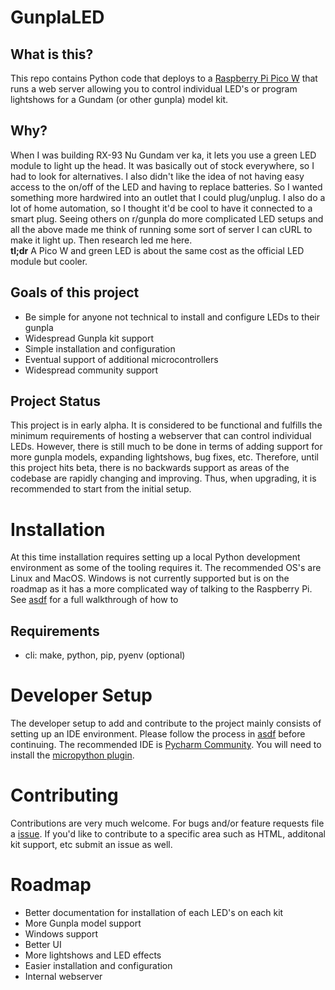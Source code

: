 # GunplaLED

## What is this?
This repo contains Python code that deploys to a [Raspberry Pi Pico W](https://www.raspberrypi.com/documentation/microcontrollers/raspberry-pi-pico.html#raspberry-pi-pico-w-and-pico-wh) that runs a web server allowing you to control individual LED's or program lightshows for a Gundam (or other gunpla) model kit.

## Why?
When I was building RX-93 Nu Gundam ver ka, it lets you use a green LED module to light up the head.  It was basically out of stock everywhere, so I had to look for alternatives.  I also didn't like the idea of not having easy access to the on/off of the LED and having to replace batteries.  So I wanted something more hardwired into an outlet that I could plug/unplug.  I also do a lot of home automation, so I thought it'd be cool to have it connected to a smart plug.  Seeing others on r/gunpla do more complicated LED setups and all the above made me think of running some sort of server I can cURL to make it light up.  Then research led me here.  
**tl;dr** A Pico W and green LED is about the same cost as the official LED module but cooler.

## Goals of this project
* Be simple for anyone not technical to install and configure LEDs to their gunpla
* Widespread Gunpla kit support
* Simple installation and configuration
* Eventual support of additional microcontrollers
* Widespread community support

## Project Status
This project is in early alpha.  It is considered to be functional and fulfills the minimum requirements of hosting a webserver that can control individual LEDs.  However, there is still much to be done in terms of adding support for more gunpla models, expanding lightshows, bug fixes, etc.  Therefore, until this project hits beta, there is no backwards support as areas of the codebase are rapidly changing and improving.  Thus, when upgrading, it is recommended to start from the initial setup.

# Installation
At this time installation requires setting up a local Python development environment as some of the tooling requires it.  The recommended OS's are Linux and MacOS.  Windows is not currently supported but is on the roadmap as it has a more complicated way of talking to the Raspberry Pi.
See [asdf](docs/installation.md) for a full walkthrough of how to 
## Requirements
* cli: make, python, pip, pyenv (optional)

# Developer Setup
The developer setup to add and contribute to the project mainly consists of setting up an IDE environment.  Please follow the process in [asdf](docs/installation.md) before continuing.
The recommended IDE is [Pycharm Community](https://www.jetbrains.com/pycharm). You will need to install the [micropython plugin](https://plugins.jetbrains.com/plugin/9777-micropython).


# Contributing
Contributions are very much welcome.  For bugs and/or feature requests file a [issue]().  If you'd like to contribute to a specific area such as HTML, additonal kit support, etc submit an issue as well.

# Roadmap
* Better documentation for installation of each LED's on each kit
* More Gunpla model support 
* Windows support
* Better UI
* More lightshows and LED effects
* Easier installation and configuration
* Internal webserver

